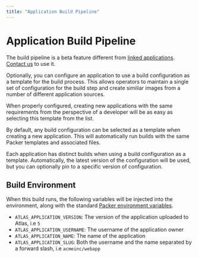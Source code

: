 ```yaml
---
title: "Application Build Pipeline"
---
```


# Application Build Pipeline

<div class="alert-infos">
    <div class="row alert-info">
        The build pipeline is a beta feature different from
<a href="http://localhost:3000/help/packer/builds/linked-applications">linked applications</a>. <a href="/help/support">Contact us</a> to use it.
    </div>
</div>

Optionally, you can configure an application to use a build configuration
as a template for the build process. This allows operators to maintain
a single set of configuration for the build step and create similiar images
from a number of different application sources.

When properly configured, creating new applications with the same requirements
from the perspective of a developer will be as easy as selecting this template
from the list.

By default, any build configuration can be selected as a template when
creating a new application. This will automatically run builds with the
same Packer templates and associated files.

Each application has distinct builds when using a build configuration
as a template. Automatically, the latest version of the configuration
will be used, but you can optionally pin to a specific version of
configuration.

## Build Environment

When this build runs, the following variables will be injected into
the environment, along with the standard
[Packer environment variables](/help/packer/builds/build-environment#environment-variables).

- `ATLAS_APPLICATION_VERSION`: The version of the application uploaded to Atlas, i.e `5`
- `ATLAS_APPLICATION_USERNAME`: The username of the application owner
- `ATLAS_APPLICATION_NAME`: The name of the application
- `ATLAS_APPLICATION_SLUG`: Both the username and the name separated by a forward slash, i.e `acmeinc/webapp`
